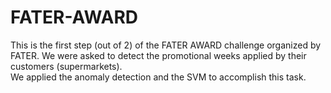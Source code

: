 # FATER-AWARD


This is the first step (out of 2) of the FATER AWARD challenge organized by FATER. 
We were asked to detect the promotional weeks applied by their customers (supermarkets).  
We applied the anomaly detection and the SVM to accomplish this task.
